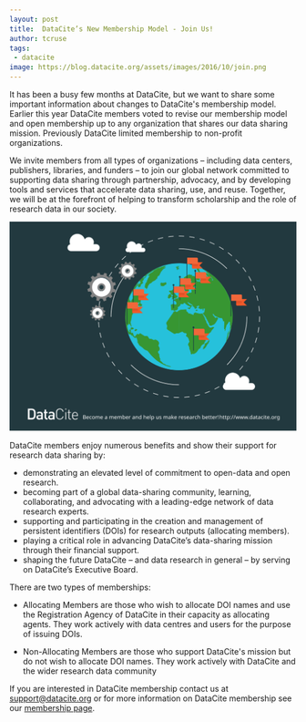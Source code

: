```yaml
---
layout: post
title:  DataCite’s New Membership Model - Join Us!
author: tcruse
tags:
 - datacite
image: https://blog.datacite.org/assets/images/2016/10/join.png
---
```


It has been a busy few months at DataCite, but we want to share some important information about changes to DataCite's membership model. Earlier this year DataCite members voted to revise our membership model and open membership up to any organization that shares our data sharing mission. Previously DataCite limited membership to non-profit organizations. 

We invite members from all types of organizations – including data centers, publishers, libraries, and funders – to join our global network committed to supporting data sharing through partnership, advocacy, and by developing tools and services that accelerate data sharing, use, and reuse. Together, we will be at the forefront of helping to transform scholarship and the role of research data in our society.

![Based on the design by Liravega](/assets/images/2016/10/join.svg)

DataCite members enjoy numerous benefits and show their support for research data sharing by:

* demonstrating an elevated level of commitment to open-data and open research.
* becoming part of a global data-sharing community, learning, collaborating, and advocating with a leading-edge network of data research experts. 
* supporting and participating in the creation and management of persistent identifiers (DOIs) for research outputs (allocating members). 
* playing a critical role in advancing DataCite’s data-sharing mission through their financial support. 
* shaping the future DataCite – and data research in general – by serving on DataCite’s Executive Board.

There are two types of memberships:

* Allocating Members are those who wish to allocate DOI names and use the Registration Agency of DataCite in their capacity as allocating agents. They work actively with data centres and users for the purpose of issuing DOIs.

* Non-Allocating Members are those who support DataCite's mission but do not wish to allocate DOI names. They work actively with DataCite and the wider research data community 

If you are interested in DataCite membership contact us at [support@datacite.org](mailto:support@datacite.org) or for more information on DataCite membership see our [membership page](https://www.datacite.org/become.html).






